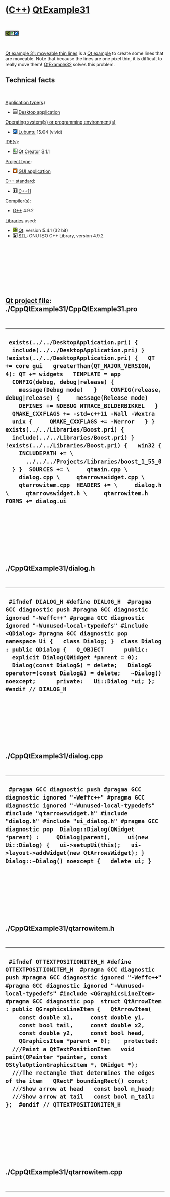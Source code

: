 
 

 

 

 

 

([C++](Cpp.md)) [QtExample31](CppQtExample31.md)
==================================================

 

![Qt](PicQt.png)![Qt
Creator](PicQtCreator.png)![Lubuntu](PicLubuntu.png)

 

[Qt example 31: moveable thin lines](CppQtExample31.md) is a [Qt
example](CppQtExample.md) to create some lines that are moveable. Note
that because the lines are one pixel thin, it is difficult to really
move them! [QtExample32](CppQtExample32.md) solves this problem.

Technical facts
---------------

 

[Application type(s)](CppApplication.md)

-   ![Desktop](PicDesktop.png) [Desktop
    application](CppDesktopApplication.md)

[Operating system(s) or programming environment(s)](CppOs.md)

-   ![Lubuntu](PicLubuntu.png) [Lubuntu](CppLubuntu.md) 15.04 (vivid)

[IDE(s)](CppIde.md):

-   ![Qt Creator](PicQtCreator.png) [Qt Creator](CppQtCreator.md) 3.1.1

[Project type](CppQtProjectType.md):

-   ![GUI](PicGui.png) [GUI application](CppGuiApplication.md)

[C++ standard](CppStandard.md):

-   ![C++11](PicCpp11.png) [C++11](Cpp11.md)

[Compiler(s)](CppCompiler.md):

-   [G++](CppGpp.md) 4.9.2

[Libraries](CppLibrary.md) used:

-   ![Qt](PicQt.png) [Qt](CppQt.md): version 5.4.1 (32 bit)
-   ![STL](PicStl.png) [STL](CppStl.md): GNU ISO C++ Library, version
    4.9.2

 

 

 

 

 

[Qt project file](CppQtProjectFile.md): ./CppQtExample31/CppQtExample31.pro
----------------------------------------------------------------------------

 

  -----------------------------------------------------------------------------------------------------------------------------------------------------------------------------------------------------------------------------------------------------------------------------------------------------------------------------------------------------------------------------------------------------------------------------------------------------------------------------------------------------------------------------------------------------------------------------------------------------------------------------------------------------------------------------------------------------------------------------------------------------------------------------------------------------------------------------------------------------------------------------------
  ` exists(../../DesktopApplication.pri) {   include(../../DesktopApplication.pri) } !exists(../../DesktopApplication.pri) {   QT += core gui   greaterThan(QT_MAJOR_VERSION, 4): QT += widgets   TEMPLATE = app    CONFIG(debug, debug|release) {     message(Debug mode)   }    CONFIG(release, debug|release) {     message(Release mode)     DEFINES += NDEBUG NTRACE_BILDERBIKKEL   }    QMAKE_CXXFLAGS += -std=c++11 -Wall -Wextra    unix {     QMAKE_CXXFLAGS += -Werror   } }  exists(../../Libraries/Boost.pri) {   include(../../Libraries/Boost.pri) } !exists(../../Libraries/Boost.pri) {   win32 {     INCLUDEPATH += \       ../../../Projects/Libraries/boost_1_55_0   } }  SOURCES += \     qtmain.cpp \     dialog.cpp \     qtarrowswidget.cpp \     qtarrowitem.cpp  HEADERS += \     dialog.h \     qtarrowswidget.h \     qtarrowitem.h  FORMS += dialog.ui`
  -----------------------------------------------------------------------------------------------------------------------------------------------------------------------------------------------------------------------------------------------------------------------------------------------------------------------------------------------------------------------------------------------------------------------------------------------------------------------------------------------------------------------------------------------------------------------------------------------------------------------------------------------------------------------------------------------------------------------------------------------------------------------------------------------------------------------------------------------------------------------------------

 

 

 

 

 

./CppQtExample31/dialog.h
-------------------------

 

  -------------------------------------------------------------------------------------------------------------------------------------------------------------------------------------------------------------------------------------------------------------------------------------------------------------------------------------------------------------------------------------------------------------------------------------------------------------------------------------------------------------------
  ` #ifndef DIALOG_H #define DIALOG_H  #pragma GCC diagnostic push #pragma GCC diagnostic ignored "-Weffc++" #pragma GCC diagnostic ignored "-Wunused-local-typedefs" #include <QDialog> #pragma GCC diagnostic pop  namespace Ui {   class Dialog; }  class Dialog : public QDialog {   Q_OBJECT      public:   explicit Dialog(QWidget *parent = 0);   Dialog(const Dialog&) = delete;   Dialog& operator=(const Dialog&) = delete;   ~Dialog() noexcept;      private:   Ui::Dialog *ui; };  #endif // DIALOG_H`
  -------------------------------------------------------------------------------------------------------------------------------------------------------------------------------------------------------------------------------------------------------------------------------------------------------------------------------------------------------------------------------------------------------------------------------------------------------------------------------------------------------------------

 

 

 

 

 

./CppQtExample31/dialog.cpp
---------------------------

 

  ---------------------------------------------------------------------------------------------------------------------------------------------------------------------------------------------------------------------------------------------------------------------------------------------------------------------------------------------------------------------------------------------------------------------------------------
  ` #pragma GCC diagnostic push #pragma GCC diagnostic ignored "-Weffc++" #pragma GCC diagnostic ignored "-Wunused-local-typedefs" #include "qtarrowswidget.h" #include "dialog.h" #include "ui_dialog.h" #pragma GCC diagnostic pop  Dialog::Dialog(QWidget *parent) :     QDialog(parent),     ui(new Ui::Dialog) {   ui->setupUi(this);   ui->layout->addWidget(new QtArrowsWidget); }  Dialog::~Dialog() noexcept {   delete ui; }`
  ---------------------------------------------------------------------------------------------------------------------------------------------------------------------------------------------------------------------------------------------------------------------------------------------------------------------------------------------------------------------------------------------------------------------------------------

 

 

 

 

 

./CppQtExample31/qtarrowitem.h
------------------------------

 

  -----------------------------------------------------------------------------------------------------------------------------------------------------------------------------------------------------------------------------------------------------------------------------------------------------------------------------------------------------------------------------------------------------------------------------------------------------------------------------------------------------------------------------------------------------------------------------------------------------------------------------------------------------------------------------------------------------------------------------------------------------------------------------------------------------------------------------------------
  ` #ifndef QTTEXTPOSITIONITEM_H #define QTTEXTPOSITIONITEM_H  #pragma GCC diagnostic push #pragma GCC diagnostic ignored "-Weffc++" #pragma GCC diagnostic ignored "-Wunused-local-typedefs" #include <QGraphicsLineItem> #pragma GCC diagnostic pop  struct QtArrowItem : public QGraphicsLineItem {   QtArrowItem(     const double x1,     const double y1,     const bool tail,     const double x2,     const double y2,     const bool head,     QGraphicsItem *parent = 0);    protected:   ///Paint a QtTextPositionItem   void paint(QPainter *painter, const QStyleOptionGraphicsItem *, QWidget *);    ///The rectangle that determines the edges of the item   QRectF boundingRect() const;    ///Show arrow at head   const bool m_head;    ///Show arrow at tail   const bool m_tail;  };  #endif // QTTEXTPOSITIONITEM_H`
  -----------------------------------------------------------------------------------------------------------------------------------------------------------------------------------------------------------------------------------------------------------------------------------------------------------------------------------------------------------------------------------------------------------------------------------------------------------------------------------------------------------------------------------------------------------------------------------------------------------------------------------------------------------------------------------------------------------------------------------------------------------------------------------------------------------------------------------------

 

 

 

 

 

./CppQtExample31/qtarrowitem.cpp
--------------------------------

 

  ----------------------------------------------------------------------------------------------------------------------------------------------------------------------------------------------------------------------------------------------------------------------------------------------------------------------------------------------------------------------------------------------------------------------------------------------------------------------------------------------------------------------------------------------------------------------------------------------------------------------------------------------------------------------------------------------------------------------------------------------------------------------------------------------------------------------------------------------------
  ` #include <iostream>  #pragma GCC diagnostic push #pragma GCC diagnostic ignored "-Weffc++" #pragma GCC diagnostic ignored "-Wunused-local-typedefs" #include <QCursor> #include <QFont> #include <QGraphicsSceneMouseEvent> #include <QPainter> #include "qtarrowitem.h" #pragma GCC diagnostic pop  QtArrowItem::QtArrowItem(   const double x1,   const double y1,   const bool tail,   const double x2,   const double y2,   const bool head,   QGraphicsItem *parent)   : QGraphicsLineItem(x1,y1,x2,y2,parent),     m_head(head),     m_tail(tail) {   this->setFlags(QGraphicsItem::ItemIsMovable); }  QRectF QtArrowItem::boundingRect() const {   return QRectF(this->line().p1(),this->line().p2()); }  void QtArrowItem::paint(QPainter *painter, const QStyleOptionGraphicsItem *, QWidget *) {   painter->drawLine(this->line()); }`
  ----------------------------------------------------------------------------------------------------------------------------------------------------------------------------------------------------------------------------------------------------------------------------------------------------------------------------------------------------------------------------------------------------------------------------------------------------------------------------------------------------------------------------------------------------------------------------------------------------------------------------------------------------------------------------------------------------------------------------------------------------------------------------------------------------------------------------------------------------

 

 

 

 

 

./CppQtExample31/qtarrowswidget.h
---------------------------------

 

  ---------------------------------------------------------------------------------------------------------------------------------------------------------------------------------------------------------------------------------------------------------------------------------------------------------------------------------------------------------------
  ` #ifndef QTTEXTPOSITIONWIDGET_H #define QTTEXTPOSITIONWIDGET_H  #pragma GCC diagnostic push #pragma GCC diagnostic ignored "-Weffc++" #pragma GCC diagnostic ignored "-Wunused-local-typedefs" #include <QGraphicsView> #pragma GCC diagnostic pop  struct QtArrowsWidget : public QGraphicsView {   QtArrowsWidget(); };  #endif // QTTEXTPOSITIONWIDGET_H`
  ---------------------------------------------------------------------------------------------------------------------------------------------------------------------------------------------------------------------------------------------------------------------------------------------------------------------------------------------------------------

 

 

 

 

 

./CppQtExample31/qtarrowswidget.cpp
-----------------------------------

 

  --------------------------------------------------------------------------------------------------------------------------------------------------------------------------------------------------------------------------------------------------------------------------------------------------------------------------------------------------------------------------------------------------------------------------------------------------------------------------------------------------------------------------------------------------------------------------------------------------------------------------------------------------------------------------------------------------------------------------------------------------------------------------------------------------------------------------------------------------------------------------------------------------------------------------------------------------------------------------------------------------------------------------------------------------------------------------------------------------------------------------------------
  ` #include <cassert>  #pragma GCC diagnostic push #pragma GCC diagnostic ignored "-Weffc++" #pragma GCC diagnostic ignored "-Wunused-local-typedefs" #include <QGraphicsScene> #include <QGraphicsPixmapItem> #include "qtarrowitem.h" #include "qtarrowswidget.h" #pragma GCC diagnostic pop  QtArrowsWidget::QtArrowsWidget() {   QGraphicsScene * const scene = new QGraphicsScene(this);   this->setScene(scene);    const int n_lines = 10;   for (int i=0; i!=n_lines; ++i)   {     const double x1 = ((static_cast<double>(std::rand()) / static_cast<double>(RAND_MAX)) * 600.0) - 300.0;     const double y1 = ((static_cast<double>(std::rand()) / static_cast<double>(RAND_MAX)) * 400.0) - 200.0;     const bool tail = (std::rand() >> 4) % 2;     const double x2 = ((static_cast<double>(std::rand()) / static_cast<double>(RAND_MAX)) * 600.0) - 300.0;     const double y2 = ((static_cast<double>(std::rand()) / static_cast<double>(RAND_MAX)) * 400.0) - 200.0;     const bool head = (std::rand() >> 4) % 2;      QtArrowItem * item = new QtArrowItem(x1,y1,tail,x2,y2,head);     scene->addItem(item);   } }`
  --------------------------------------------------------------------------------------------------------------------------------------------------------------------------------------------------------------------------------------------------------------------------------------------------------------------------------------------------------------------------------------------------------------------------------------------------------------------------------------------------------------------------------------------------------------------------------------------------------------------------------------------------------------------------------------------------------------------------------------------------------------------------------------------------------------------------------------------------------------------------------------------------------------------------------------------------------------------------------------------------------------------------------------------------------------------------------------------------------------------------------------

 

 

 

 

 

./CppQtExample31/qtmain.cpp
---------------------------

 

  --------------------------------------------------------------------------------------------------------------------------------------------------------------------------------------------------------------------------------------------------------------------------------------------------------------------------------------------------------------------------------------------------------------------------------------------------------------------------------------------------------------------------------------------------------------------------
  ` #pragma GCC diagnostic push #pragma GCC diagnostic ignored "-Weffc++" #pragma GCC diagnostic ignored "-Wunused-local-typedefs" #include <QApplication> #include <QDesktopWidget> #include "dialog.h" #pragma GCC diagnostic pop  int main(int argc, char *argv[]) {   QApplication a(argc, argv);   Dialog w;   {     //Resize the dialog and put it in the screen center     w.setGeometry(0,0,600,400);     const QRect screen = QApplication::desktop()->screenGeometry();     w.move( screen.center() - w.rect().center() );   }   w.show();   return a.exec(); }`
  --------------------------------------------------------------------------------------------------------------------------------------------------------------------------------------------------------------------------------------------------------------------------------------------------------------------------------------------------------------------------------------------------------------------------------------------------------------------------------------------------------------------------------------------------------------------------

 

 

 

 

 

 

